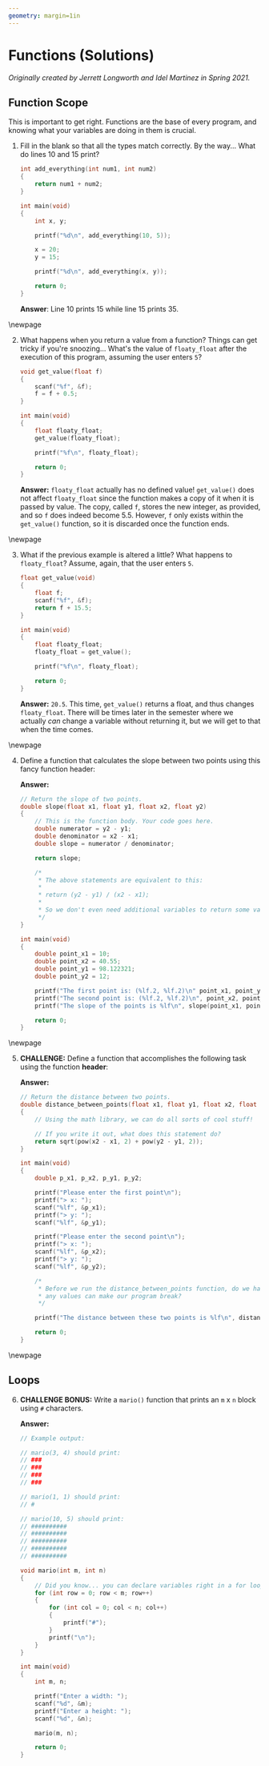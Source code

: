 ```yaml
---
geometry: margin=1in
---
```


# Functions (Solutions)

*Originally created by Jerrett Longworth and Idel Martinez in Spring 2021.*

## Function Scope
This is important to get right. Functions are the base of every program, and knowing what your variables are doing in them is crucial.

1. Fill in the blank so that all the types match correctly. By the way... What do lines 10 and 15 print?

	``` c lineNumber
	int add_everything(int num1, int num2)
	{
		return num1 + num2;
	}

	int main(void)
	{
		int x, y;

		printf("%d\n", add_everything(10, 5));

		x = 20;
		y = 15;

		printf("%d\n", add_everything(x, y));

		return 0;
	}
	```

	**Answer**: Line 10 prints 15 while line 15 prints 35.

\newpage

2. What happens when you return a value from a function? Things can get tricky if you're snoozing... What's the value of `floaty_float` after the execution of this program, assuming the user enters `5`?

	``` c
	void get_value(float f)
	{
		scanf("%f", &f);
		f = f + 0.5;
	}

	int main(void)
	{
		float floaty_float;
		get_value(floaty_float);

		printf("%f\n", floaty_float);

		return 0;
	}
	```

	**Answer:** `floaty_float` actually has no defined value! `get_value()` does not affect `floaty_float` since the function makes a copy of it when it is passed by value. The copy, called `f`, stores the new integer, as provided, and so `f` does indeed become 5.5. However, `f` only exists within the `get_value()` function, so it is discarded once the function ends.

\newpage

3. What if the previous example is altered a little? What happens to `floaty_float`? Assume, again, that the user enters `5`.

	``` c
	float get_value(void)
	{
		float f;
		scanf("%f", &f);
		return f + 15.5;
	}

	int main(void)
	{
		float floaty_float;
		floaty_float = get_value();

		printf("%f\n", floaty_float);

		return 0;
	}
	```

	**Answer:** `20.5`. This time, `get_value()` returns a float, and thus changes `floaty_float`. There will be times later in the semester where we actually *can* change a variable without returning it, but we will get to that when the time comes.

\newpage

4. Define a function that calculates the slope between two points using this fancy function header:

	**Answer:**

	``` c
	// Return the slope of two points.
	double slope(float x1, float y1, float x2, float y2)
	{
		// This is the function body. Your code goes here.
		double numerator = y2 - y1;
		double denominator = x2 - x1;
		double slope = numerator / denominator;

		return slope;

		/*
		 * The above statements are equivalent to this:
		 *
		 * return (y2 - y1) / (x2 - x1);
		 *
		 * So we don't even need additional variables to return some value!
		 */
	}

	int main(void)
	{
		double point_x1 = 10;
		double point_x2 = 40.55;
		double point_y1 = 98.122321;
		double point_y2 = 12;

		printf("The first point is: (%lf.2, %lf.2)\n" point_x1, point_y1);
		printf("The second point is: (%lf.2, %lf.2)\n", point_x2, point_y2);
		printf("The slope of the points is %lf\n", slope(point_x1, point_y1, point_x2, point_y2));

		return 0;
	}
	```

\newpage

5. **CHALLENGE:** Define a function that accomplishes the following task using the function **header**:

	**Answer:**

	``` c
	// Return the distance between two points.
	double distance_between_points(float x1, float y1, float x2, float y2)
	{
		// Using the math library, we can do all sorts of cool stuff!

		// If you write it out, what does this statement do?
		return sqrt(pow(x2 - x1, 2) + pow(y2 - y1, 2));
	}

	int main(void)
	{
		double p_x1, p_x2, p_y1, p_y2;

		printf("Please enter the first point\n");
		printf("> x: ");
		scanf("%lf", &p_x1);
		printf("> y: ");
		scanf("%lf", &p_y1);

		printf("Please enter the second point\n");
		printf("> x: ");
		scanf("%lf", &p_x2);
		printf("> y: ");
		scanf("%lf", &p_y2);

		/*
		 * Before we run the distance_between_points function, do we have to check if
		 * any values can make our program break?
		 */

		printf("The distance between these two points is %lf\n", distance_between_points(p_x1, p_y1, p_x2, p_y2));

		return 0;
	}
	```

\newpage

## Loops

6. **CHALLENGE BONUS:** Write a `mario()` function that prints an `m` x `n` block using `#` characters.

	**Answer:**

	``` c
	// Example output:

	// mario(3, 4) should print:
	// ###
	// ###
	// ###
	// ###

	// mario(1, 1) should print:
	// #

	// mario(10, 5) should print:
	// ##########
	// ##########
	// ##########
	// ##########
	// ##########

	void mario(int m, int n)
	{
		// Did you know... you can declare variables right in a for loop!
		for (int row = 0; row < m; row++)
		{
			for (int col = 0; col < n; col++)
			{
				printf("#");
			}
			printf("\n");
		}
	}

	int main(void)
	{
		int m, n;

		printf("Enter a width: ");
		scanf("%d", &m);
		printf("Enter a height: ");
		scanf("%d", &n);

		mario(m, n);

		return 0;
	}
	```
